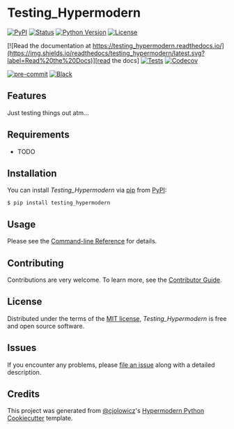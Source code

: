 # Testing_Hypermodern

[![PyPI](https://img.shields.io/pypi/v/testing_hypermodern.svg)][pypi_]
[![Status](https://img.shields.io/pypi/status/testing_hypermodern.svg)][status]
[![Python Version](https://img.shields.io/pypi/pyversions/testing_hypermodern)][python version]
[![License](https://img.shields.io/pypi/l/testing_hypermodern)][license]

[![Read the documentation at https://testing_hypermodern.readthedocs.io/](https://img.shields.io/readthedocs/testing_hypermodern/latest.svg?label=Read%20the%20Docs)][read the docs]
[![Tests](https://github.com/geo7/testing_hypermodern/workflows/Tests/badge.svg)][tests]
[![Codecov](https://codecov.io/gh/geo7/testing_hypermodern/branch/main/graph/badge.svg)][codecov]

[![pre-commit](https://img.shields.io/badge/pre--commit-enabled-brightgreen?logo=pre-commit&logoColor=white)][pre-commit]
[![Black](https://img.shields.io/badge/code%20style-black-000000.svg)][black]

[pypi_]: https://pypi.org/project/testing_hypermodern/
[status]: https://pypi.org/project/testing_hypermodern/
[python version]: https://pypi.org/project/testing_hypermodern
[read the docs]: https://testing_hypermodern.readthedocs.io/
[tests]: https://github.com/geo7/testing_hypermodern/actions?workflow=Tests
[codecov]: https://app.codecov.io/gh/geo7/testing_hypermodern
[pre-commit]: https://github.com/pre-commit/pre-commit
[black]: https://github.com/psf/black

## Features

Just testing things out atm...

## Requirements

- TODO

## Installation

You can install _Testing_Hypermodern_ via [pip] from [PyPI]:

```console
$ pip install testing_hypermodern
```

## Usage

Please see the [Command-line Reference] for details.

## Contributing

Contributions are very welcome.
To learn more, see the [Contributor Guide].

## License

Distributed under the terms of the [MIT license][license],
_Testing_Hypermodern_ is free and open source software.

## Issues

If you encounter any problems,
please [file an issue] along with a detailed description.

## Credits

This project was generated from [@cjolowicz]'s [Hypermodern Python Cookiecutter] template.

[@cjolowicz]: https://github.com/cjolowicz
[pypi]: https://pypi.org/
[hypermodern python cookiecutter]: https://github.com/cjolowicz/cookiecutter-hypermodern-python
[file an issue]: https://github.com/geo7/testing_hypermodern/issues
[pip]: https://pip.pypa.io/

<!-- github-only -->

[license]: https://github.com/geo7/testing_hypermodern/blob/main/LICENSE
[contributor guide]: https://github.com/geo7/testing_hypermodern/blob/main/CONTRIBUTING.md
[command-line reference]: https://testing_hypermodern.readthedocs.io/en/latest/usage.html
